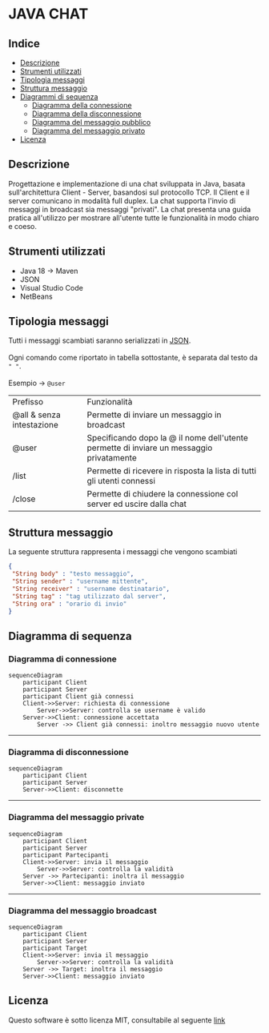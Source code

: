# JAVA CHAT
## Indice
- <a href="#Descrizione">Descrizione</a>
- <a href="#Strumenti">Strumenti utilizzati</a>
- <a href="#TipM">Tipologia messaggi</a>
- [Struttura messaggio](#Struttura-messaggio)
 - [Diagrammi di sequenza](#diagrammi-di-sequenza)
    - [Diagramma della connessione](#diagramma-di-connessione)
    - [Diagramma della disconnessione](#diagramma-di-disconnessione)
    - [Diagramma del messaggio pubblico](#diagramma-del-messaggio-broadcast)
    - [Diagramma del messaggio privato](#diagramma-del-messaggio-private)
 - [Licenza](#Licenza)

## <a name="Descrizione">Descrizione</a>
Progettazione e implementazione di una chat sviluppata in Java, basata sull'architettura Client - Server, basandosi sul protocollo TCP. Il Client e il server comunicano in modalità full duplex. La chat supporta l'invio di messaggi in broadcast sia messaggi "privati". La chat presenta una guida pratica all'utilizzo per mostrare all'utente tutte le funzionalità in modo chiaro e coeso.

## <a name="Strumenti">Strumenti utilizzati</a>
- Java 18 -> Maven
- JSON 
- Visual Studio Code
- NetBeans

## <a name="TipM">Tipologia messaggi</a>
Tutti i messaggi scambiati saranno serializzati in <a href="https://www.json.org/json-it.html">JSON</a>.<br><br>
Ogni comando come riportato in tabella sottostante, è separata dal testo da `" "`.<br><br>
Esempio -> `@user`

<table>
  <tr>
     <td>Prefisso</td>
     <td>Funzionalità</td>
   </tr>
   <tr>
   <td>@all & senza intestazione</td>
     <td>Permette di inviare un messaggio in broadcast</td>
   </tr>
      <tr>
   <td>@user</td>
     <td>Specificando dopo la @ il nome dell'utente permette di inviare un messaggio privatamente</td>
   </tr>
  <tr>
      <td>/list</td>
     <td>Permette di ricevere in risposta la lista di tutti gli utenti connessi</td>
  </tr>
  <tr>
  <td>/close</td>
     <td>Permette di chiudere la connessione col server ed uscire dalla chat</td>
   </tr>
</table>

## Struttura messaggio
La seguente struttura rappresenta i messaggi che vengono scambiati
```json
{
 "String body" : "testo messaggio",
 "String sender" : "username mittente",
 "String receiver" : "username destinatario",
 "String tag" : "tag utilizzato dal server",
 "String ora" : "orario di invio"
}
```

## Diagramma di sequenza

### Diagramma di connessione
```mermaid
sequenceDiagram
    participant Client
    participant Server
    participant Client già connessi
    Client->>Server: richiesta di connessione
        Server->>Server: controlla se username è valido
    Server->>Client: connessione accettata
        Server ->> Client già connessi: inoltro messaggio nuovo utente
```
---
### Diagramma di disconnessione
```mermaid
sequenceDiagram
    participant Client
    participant Server
    Server->>Client: disconnette
```
---
### Diagramma del messaggio private
```mermaid
sequenceDiagram
    participant Client
    participant Server
    participant Partecipanti
    Client->>Server: invia il messaggio
        Server->>Server: controlla la validità
    Server ->> Partecipanti: inoltra il messaggio
    Server->>Client: messaggio inviato
```
---
### Diagramma del messaggio broadcast
```mermaid
sequenceDiagram
    participant Client
    participant Server
    participant Target
    Client->>Server: invia il messaggio
        Server->>Server: controlla la validità
    Server ->> Target: inoltra il messaggio
    Server->>Client: messaggio inviato
```

## Licenza
Questo software è sotto licenza MIT, consultabile al seguente [link](https://mit-license.org/)

